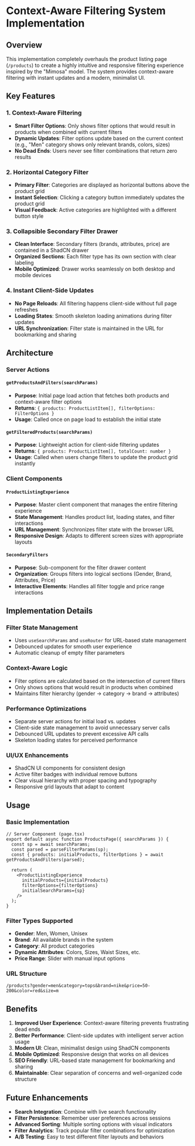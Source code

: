 # Context-Aware Filtering System Implementation

## Overview

This implementation completely overhauls the product listing page (`/products`) to create a highly intuitive and responsive filtering experience inspired by the "Mimosa" model. The system provides context-aware filtering with instant updates and a modern, minimalist UI.

## Key Features

### 1. Context-Aware Filtering
- **Smart Filter Options**: Only shows filter options that would result in products when combined with current filters
- **Dynamic Updates**: Filter options update based on the current context (e.g., "Men" category shows only relevant brands, colors, sizes)
- **No Dead Ends**: Users never see filter combinations that return zero results

### 2. Horizontal Category Filter
- **Primary Filter**: Categories are displayed as horizontal buttons above the product grid
- **Instant Selection**: Clicking a category button immediately updates the product grid
- **Visual Feedback**: Active categories are highlighted with a different button style

### 3. Collapsible Secondary Filter Drawer
- **Clean Interface**: Secondary filters (brands, attributes, price) are contained in a ShadCN drawer
- **Organized Sections**: Each filter type has its own section with clear labeling
- **Mobile Optimized**: Drawer works seamlessly on both desktop and mobile devices

### 4. Instant Client-Side Updates
- **No Page Reloads**: All filtering happens client-side without full page refreshes
- **Loading States**: Smooth skeleton loading animations during filter updates
- **URL Synchronization**: Filter state is maintained in the URL for bookmarking and sharing

## Architecture

### Server Actions

#### `getProductsAndFilters(searchParams)`
- **Purpose**: Initial page load action that fetches both products and context-aware filter options
- **Returns**: `{ products: ProductListItem[], filterOptions: FilterOptions }`
- **Usage**: Called once on page load to establish the initial state

#### `getFilteredProducts(searchParams)`
- **Purpose**: Lightweight action for client-side filtering updates
- **Returns**: `{ products: ProductListItem[], totalCount: number }`
- **Usage**: Called when users change filters to update the product grid instantly

### Client Components

#### `ProductListingExperience`
- **Purpose**: Master client component that manages the entire filtering experience
- **State Management**: Handles product list, loading states, and filter interactions
- **URL Management**: Synchronizes filter state with the browser URL
- **Responsive Design**: Adapts to different screen sizes with appropriate layouts

#### `SecondaryFilters`
- **Purpose**: Sub-component for the filter drawer content
- **Organization**: Groups filters into logical sections (Gender, Brand, Attributes, Price)
- **Interactive Elements**: Handles all filter toggle and price range interactions

## Implementation Details

### Filter State Management
- Uses `useSearchParams` and `useRouter` for URL-based state management
- Debounced updates for smooth user experience
- Automatic cleanup of empty filter parameters

### Context-Aware Logic
- Filter options are calculated based on the intersection of current filters
- Only shows options that would result in products when combined
- Maintains filter hierarchy (gender → category → brand → attributes)

### Performance Optimizations
- Separate server actions for initial load vs. updates
- Client-side state management to avoid unnecessary server calls
- Debounced URL updates to prevent excessive API calls
- Skeleton loading states for perceived performance

### UI/UX Enhancements
- ShadCN UI components for consistent design
- Active filter badges with individual remove buttons
- Clear visual hierarchy with proper spacing and typography
- Responsive grid layouts that adapt to content

## Usage

### Basic Implementation
```tsx
// Server Component (page.tsx)
export default async function ProductsPage({ searchParams }) {
  const sp = await searchParams;
  const parsed = parseFilterParams(sp);
  const { products: initialProducts, filterOptions } = await getProductsAndFilters(parsed);

  return (
    <ProductListingExperience
      initialProducts={initialProducts}
      filterOptions={filterOptions}
      initialSearchParams={sp}
    />
  );
}
```

### Filter Types Supported
- **Gender**: Men, Women, Unisex
- **Brand**: All available brands in the system
- **Category**: All product categories
- **Dynamic Attributes**: Colors, Sizes, Waist Sizes, etc.
- **Price Range**: Slider with manual input options

### URL Structure
```
/products?gender=men&category=tops&brand=nike&price=50-200&color=red&size=m
```

## Benefits

1. **Improved User Experience**: Context-aware filtering prevents frustrating dead ends
2. **Better Performance**: Client-side updates with intelligent server action usage
3. **Modern UI**: Clean, minimalist design using ShadCN components
4. **Mobile Optimized**: Responsive design that works on all devices
5. **SEO Friendly**: URL-based state management for bookmarking and sharing
6. **Maintainable**: Clear separation of concerns and well-organized code structure

## Future Enhancements

- **Search Integration**: Combine with live search functionality
- **Filter Persistence**: Remember user preferences across sessions
- **Advanced Sorting**: Multiple sorting options with visual indicators
- **Filter Analytics**: Track popular filter combinations for optimization
- **A/B Testing**: Easy to test different filter layouts and behaviors
